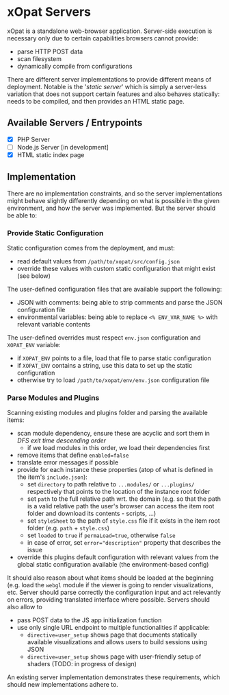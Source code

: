 # xOpat Servers

xOpat is a standalone web-browser application. Server-side execution is necessary only
due to certain capabilities browsers cannot provide:
 - parse HTTP POST data
 - scan filesystem
 - dynamically compile from configurations

There are different server implementations to provide different means of deployment.
Notable is the '_static server_' which is simply a server-less variation that does not 
support certain features and also behaves statically: needs to be compiled, and
then provides an HTML static page.

## Available Servers / Entrypoints
 - [x] PHP Server
 - [ ] Node.js Server [in development]
 - [x] HTML static index page

## Implementation

There are no implementation constraints, and so the server implementations might behave
slightly differently depending on what is possible in the given environment, and
how the server was implemented. But the server should be able to:

### Provide Static Configuration

Static configuration comes from the deployment, and must:
 - read default values from ``/path/to/xopat/src/config.json``
 - override these values with custom static configuration that might exist (see below)

The user-defined configuration files that are available support the following:
 - JSON with comments: being able to strip comments and parse the JSON configuration file
 - environmental variables: being able to replace ``<% ENV_VAR_NAME %>`` with relevant variable contents

The user-defined overrides must respect ``env.json`` configuration and ``XOPAT_ENV`` variable:
 - if ``XOPAT_ENV`` points to a file, load that file to parse static configuration
 - if ``XOPAT_ENV`` contains a string, use this data to set up the static configuration
 - otherwise try to load ``/path/to/xopat/env/env.json`` configuration file

### Parse Modules and Plugins

Scanning existing modules and plugins folder and parsing the available items:
 - scan module dependency, ensure these are acyclic and sort them in _DFS exit time descending order_
   - if we load modules in this order, we load their dependencies first
 - remove items that define ``enabled=false``
 - translate error messages if possible
 - provide for each instance these properties (atop of what is defined in the item's `include.json`):
   - set ``directory`` to path relative to `...modules/` or `...plugins/` respectively that points 
   to the location of the instance root folder
   - set ``path`` to the full relative path wrt. the domain (e.g. so that the path is a valid relative path
   the user's browser can access the item root folder and download its contents - scripts, ...)
   - set ``styleSheet`` to the path of `style.css` file if it exists in the item root folder (e.g. `path` + `style.css`)
   - set ``loaded`` to `true` if ``permaLoad=true``, otherwise `false`
   - in case of error, set ``error="description"`` property that describes the issue
 - override this plugins default configuration with relevant values from the global 
static configuration available (the environment-based config) 

It should also reason about what items should be loaded at the beginning (e.g. load the `webgl` module
if the viewer is going to render visualizations, etc. Server should parse correctly the
configuration input and act relevantly on errors, providing translated interface where possible.
Servers should also allow to
 - pass POST data to the JS app initialization function
 - use only single URL endpoint to multiple functionalities if applicable:
   - ``directive=user_setup`` shows page that documents statically available visualizations and allows
   users to build sessions using JSON
   - ``directive=user_setup`` shows page with user-friendly setup of shaders (TODO: in progress of design)

An existing server implementation demonstrates these requirements,
which should new implementations adhere to.
